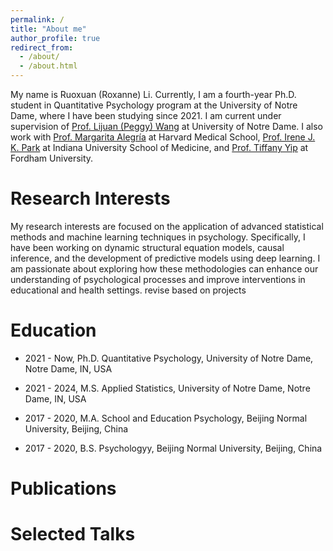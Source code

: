 ```yaml
---
permalink: /
title: "About me"
author_profile: true
redirect_from: 
  - /about/
  - /about.html
---
```


My name is Ruoxuan (Roxanne) Li. Currently, I am a fourth-year Ph.D. student in Quantitative Psychology program at the University of Notre Dame, where I have been studying since 2021. I am current under supervision of [Prof. Lijuan (Peggy) Wang]() at University of Notre Dame. I also work with [Prof. Margarita Alegría]() at Harvard Medical School, [Prof. Irene J. K. Park]() at Indiana University School of Medicine, and [Prof. Tiffany Yip]() at Fordham University.


Research Interests
======
My research interests are focused on the application of advanced statistical methods and machine learning techniques in psychology. Specifically, I have been working on dynamic structural equation models, causal inference, and the development of predictive models using deep learning. I am passionate about exploring how these methodologies can enhance our understanding of psychological processes and improve interventions in educational and health settings.  revise based on projects

Education
======
* 2021 - Now, Ph.D. Quantitative Psychology, University of Notre Dame, Notre Dame, IN, USA

* 2021 - 2024, M.S. Applied Statistics, University of Notre Dame, Notre Dame, IN, USA

* 2017 - 2020, M.A. School and Education Psychology, Beijing Normal University, Beijing, China

* 2017 - 2020, B.S. Psychologyy, Beijing Normal University, Beijing, China

Publications
======

Selected Talks
======
